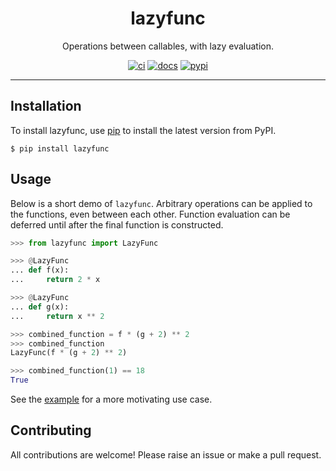 <h1 align="center">lazyfunc</h1>

<p align="center">Operations between callables, with lazy evaluation.</p>

<p align="center">
  <a href="https://github.com/josh-read/lazyfunc/actions/workflows/ci.yml"><img
    src="https://img.shields.io/github/actions/workflow/status/josh-read/lazyfunc/ci.yml?label=ci"
    alt="ci"
  /></a>
  <a href="https://josh-read.github.io/lazyfunc/"><img
    src="https://img.shields.io/badge/docs-mkdocs-blue" 
    alt="docs"
  /></a>
  <a href="https://pypi.org/project/lazyfunc/"><img
    src="https://img.shields.io/pypi/v/lazyfunc" 
    alt="pypi"
  /></a>
</p>

---

## Installation

To install lazyfunc, use [pip](https://pip.pypa.io/) to install the
latest version from PyPI.

```commandline
$ pip install lazyfunc
```

## Usage

Below is a short demo of `lazyfunc`. Arbitrary operations can be
applied to the functions, even between each other. Function evaluation can
be deferred until after the final function is constructed.

```python
>>> from lazyfunc import LazyFunc

>>> @LazyFunc
... def f(x):
...     return 2 * x

>>> @LazyFunc
... def g(x):
...     return x ** 2

>>> combined_function = f * (g + 2) ** 2
>>> combined_function
LazyFunc(f * (g + 2) ** 2)

>>> combined_function(1) == 18
True

```

See the [example](https://github.com/josh-read/lazyfunc/blob/main/examples/photometrics/main.py) for a more motivating use case.

## Contributing

All contributions are welcome! Please raise an issue or make a pull request.
